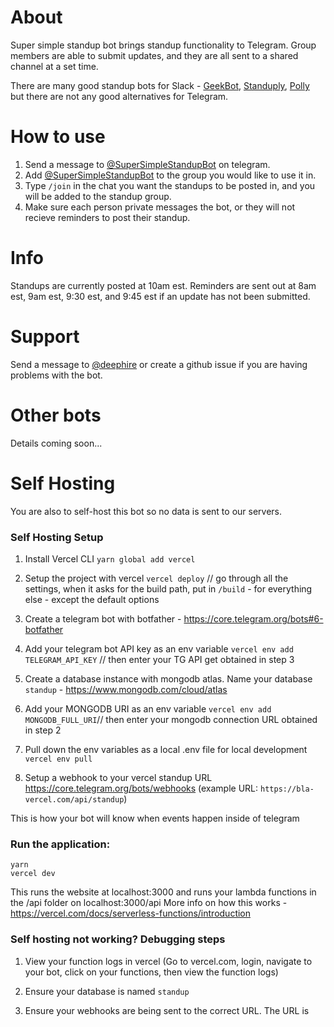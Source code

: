 # About 
Super simple standup bot brings standup functionality to Telegram. Group members are able to submit updates, and they are all sent to a shared channel at a set time. 

There are many good standup bots for Slack - [GeekBot](https://geekbot.com/), [Standuply](https://standuply.com/), [Polly](https://www.polly.ai/template/daily-standup) but there are not any good alternatives for Telegram. 



# How to use 
1. Send a message to [@SuperSimpleStandupBot](https://t.me/supersimplestandupbot) on telegram.
2. Add [@SuperSimpleStandupBot](https://t.me/supersimplestandupbot) to the group you would like to use it in.
3. Type `/join` in the chat you want the standups to be posted in, and you will be added to the standup group.
4. Make sure each person private messages the bot, or they will not recieve reminders to post their standup.

# Info
Standups are currently posted at 10am est.
Reminders are sent out at 8am est, 9am est, 9:30 est, and 9:45 est if an update has not been submitted. 

# Support
Send a message to [@deephire](https://t.me/deephire) or create a github issue if you are having problems with the bot. 

# Other bots
Details coming soon...


# Self Hosting 
You are also to self-host this bot so no data is sent to our servers. 


### Self Hosting Setup

1. Install Vercel CLI
```yarn global add vercel```

2. Setup the project with vercel
`vercel deploy` // go through all the settings, when it asks for the build path, put in ```/build``` - for everything else - except the default options

3. Create a telegram bot with botfather - https://core.telegram.org/bots#6-botfather

4. Add your telegram bot API key as an env variable 
`vercel env add TELEGRAM_API_KEY` // then enter your TG API get obtained in step 3

5. Create a database instance with mongodb atlas. Name your database `standup` - https://www.mongodb.com/cloud/atlas

6. Add your MONGODB URI as an env variable
`vercel env add MONGODB_FULL_URI`// then enter your mongodb connection URL obtained in step 2

7. Pull down the env variables as a local .env file for local development
`vercel env pull`

8. Setup a webhook to your vercel standup URL https://core.telegram.org/bots/webhooks (example URL: `https://bla-vercel.com/api/standup`)

This is how your bot will know when events happen inside of telegram


### Run the application:
```
yarn
vercel dev 
```

This runs the website at localhost:3000 and runs your lambda functions in the /api folder on localhost:3000/api 
More info on how this works - https://vercel.com/docs/serverless-functions/introduction


### Self hosting not working? Debugging steps
1. View your function logs in vercel
(Go to vercel.com, login, navigate to your bot, click on your functions, then view the function logs) 

2. Ensure your database is named `standup`

3. Ensure your webhooks are being sent to the correct URL. The URL is 


